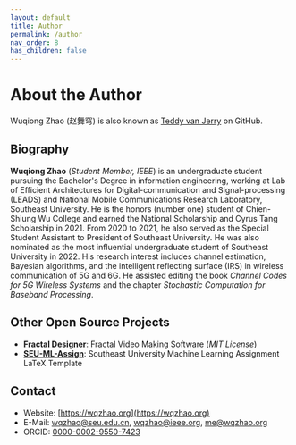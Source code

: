 ```yaml
---
layout: default
title: Author
permalink: /author
nav_order: 8
has_children: false
---
```


# About the Author

Wuqiong Zhao (赵舞穹) is
also known as [Teddy van Jerry](https://github.com/Teddy-van-Jerry) on GitHub.

## Biography

**Wuqiong Zhao** (*Student Member, IEEE*)
is an undergraduate student pursuing the Bachelor's Degree in information engineering, working at Lab of Efficient Architectures for Digital-communication and Signal-processing (LEADS) and National Mobile Communications Research Laboratory, Southeast University.
He is the honors (number one) student of Chien-Shiung Wu College
and earned the National Scholarship and Cyrus Tang Scholarship in 2021.
From 2020 to 2021, he also served as the Special Student Assistant to President of Southeast University.
He was also nominated as the most influential undergraduate student of Southeast University in 2022.
His research interest includes channel estimation, Bayesian algorithms, and the intelligent reflecting surface (IRS) in wireless communication of 5G and 6G.
He assisted editing the book *Channel Codes for 5G Wireless Systems* and the chapter *Stochastic Computation for Baseband Processing*.

## Other Open Source Projects
- [**Fractal Designer**](https://github.com/Teddy-van-Jerry/Fractal_Designer): Fractal Video Making Software (*MIT License*)
- [**SEU-ML-Assign**](https://ctan.org/pkg/seu-ml-assign): Southeast University Machine Learning Assignment LaTeX Template

## Contact
- Website: [https://wqzhao.org](https://wqzhao.org)
- E-Mail: wqzhao@seu.edu.cn, wqzhao@ieee.org, me@wqzhao.org
- ORCID: [0000-0002-9550-7423](https://orcid.org/0000-0002-9550-7423)

